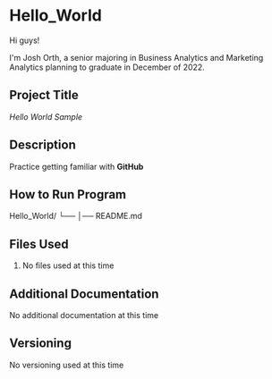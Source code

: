 # Hello_World

Hi guys!

I'm Josh Orth, a senior majoring in Business Analytics and Marketing Analytics planning to graduate in December of 2022. 

## Project Title

*Hello World Sample*

## Description

Practice getting familiar with **GitHub**

## How to Run Program

Hello_World/
└── 
    │── README.md

## Files Used

1. No files used at this time

## Additional Documentation

No additional documentation at this time

## Versioning

No versioning used at this time

